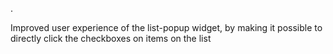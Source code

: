 .

Improved user experience of the list-popup widget, by making it possible to directly click the checkboxes on items on the list
